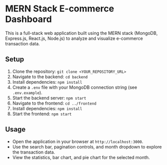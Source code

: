 # MERN Stack E-commerce Dashboard

This is a full-stack web application built using the MERN stack (MongoDB, Express.js, React.js, Node.js) to analyze and visualize e-commerce transaction data.

## Setup

1. Clone the repository: `git clone <YOUR_REPOSITORY_URL>`
2. Navigate to the backend: `cd backend`
3. Install dependencies: `npm install`
4. Create a `.env` file with your MongoDB connection string (see `.env.example`).
5. Start the backend server: `npm start`
6. Navigate to the frontend: `cd ../frontend`
7. Install dependencies: `npm install`
8. Start the frontend: `npm start`

## Usage

* Open the application in your browser at `http://localhost:3000`.
* Use the search bar, pagination controls, and month dropdown to explore the transaction data.
* View the statistics, bar chart, and pie chart for the selected month.

